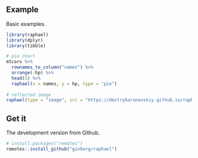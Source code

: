 ## Example

Basic examples.

```r
library(raphael)
library(dplyr)
library(tibble)

# pie chart
mtcars %>% 
  rownames_to_column("names") %>% 
  arrange(-hp) %>% 
  head(5) %>% 
  raphael(x = names, y = hp, type = "pie")
  
# reflected image
raphael(type = "image", src = "https://dmitrybaranovskiy.github.io/raphael/bd.jpg")
```


## Get it


The development version from Github.

```r
# install.packages("remotes")
remotes::install_github("ginberg/raphael")
```
